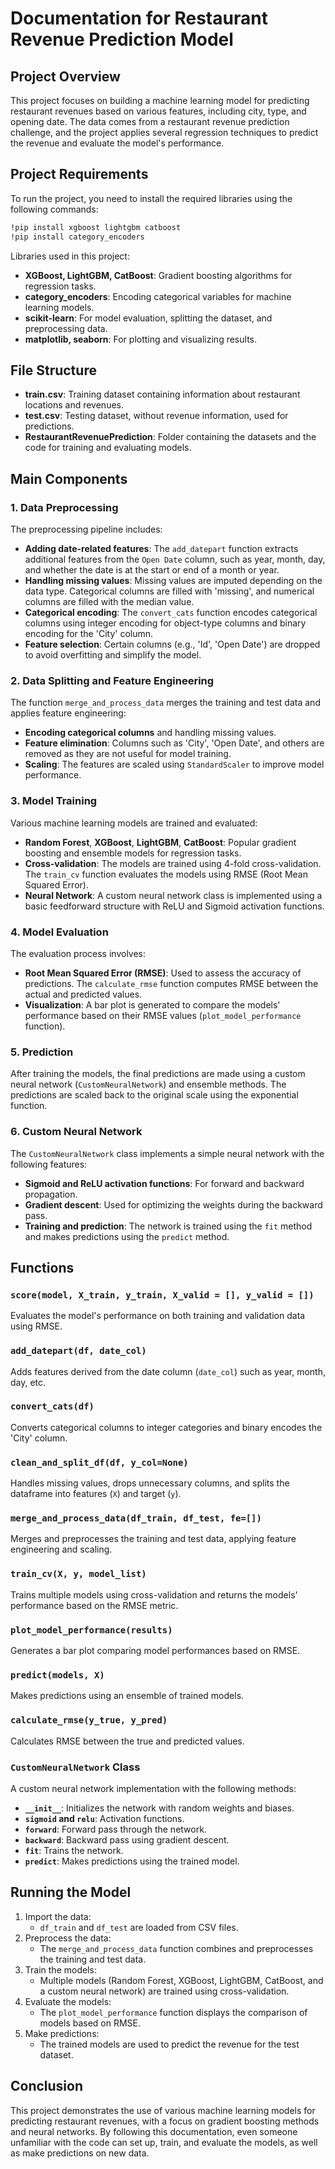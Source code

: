 # Documentation for Restaurant Revenue Prediction Model

## Project Overview
This project focuses on building a machine learning model for predicting restaurant revenues based on various features, including city, type, and opening date. The data comes from a restaurant revenue prediction challenge, and the project applies several regression techniques to predict the revenue and evaluate the model's performance.

## Project Requirements
To run the project, you need to install the required libraries using the following commands:

```bash
!pip install xgboost lightgbm catboost
!pip install category_encoders
```

Libraries used in this project:
- **XGBoost, LightGBM, CatBoost**: Gradient boosting algorithms for regression tasks.
- **category_encoders**: Encoding categorical variables for machine learning models.
- **scikit-learn**: For model evaluation, splitting the dataset, and preprocessing data.
- **matplotlib, seaborn**: For plotting and visualizing results.

## File Structure
- **train.csv**: Training dataset containing information about restaurant locations and revenues.
- **test.csv**: Testing dataset, without revenue information, used for predictions.
- **RestaurantRevenuePrediction**: Folder containing the datasets and the code for training and evaluating models.

## Main Components

### 1. Data Preprocessing
The preprocessing pipeline includes:
- **Adding date-related features**: The `add_datepart` function extracts additional features from the `Open Date` column, such as year, month, day, and whether the date is at the start or end of a month or year.
- **Handling missing values**: Missing values are imputed depending on the data type. Categorical columns are filled with 'missing', and numerical columns are filled with the median value.
- **Categorical encoding**: The `convert_cats` function encodes categorical columns using integer encoding for object-type columns and binary encoding for the 'City' column.
- **Feature selection**: Certain columns (e.g., 'Id', 'Open Date') are dropped to avoid overfitting and simplify the model.

### 2. Data Splitting and Feature Engineering
The function `merge_and_process_data` merges the training and test data and applies feature engineering:
- **Encoding categorical columns** and handling missing values.
- **Feature elimination**: Columns such as 'City', 'Open Date', and others are removed as they are not useful for model training.
- **Scaling**: The features are scaled using `StandardScaler` to improve model performance.

### 3. Model Training
Various machine learning models are trained and evaluated:
- **Random Forest**, **XGBoost**, **LightGBM**, **CatBoost**: Popular gradient boosting and ensemble models for regression tasks.
- **Cross-validation**: The models are trained using 4-fold cross-validation. The `train_cv` function evaluates the models using RMSE (Root Mean Squared Error).
- **Neural Network**: A custom neural network class is implemented using a basic feedforward structure with ReLU and Sigmoid activation functions.

### 4. Model Evaluation
The evaluation process involves:
- **Root Mean Squared Error (RMSE)**: Used to assess the accuracy of predictions. The `calculate_rmse` function computes RMSE between the actual and predicted values.
- **Visualization**: A bar plot is generated to compare the models' performance based on their RMSE values (`plot_model_performance` function).
  
### 5. Prediction
After training the models, the final predictions are made using a custom neural network (`CustomNeuralNetwork`) and ensemble methods. The predictions are scaled back to the original scale using the exponential function.

### 6. Custom Neural Network
The `CustomNeuralNetwork` class implements a simple neural network with the following features:
- **Sigmoid and ReLU activation functions**: For forward and backward propagation.
- **Gradient descent**: Used for optimizing the weights during the backward pass.
- **Training and prediction**: The network is trained using the `fit` method and makes predictions using the `predict` method.

## Functions

### `score(model, X_train, y_train, X_valid = [], y_valid = [])`
Evaluates the model's performance on both training and validation data using RMSE.

### `add_datepart(df, date_col)`
Adds features derived from the date column (`date_col`) such as year, month, day, etc.

### `convert_cats(df)`
Converts categorical columns to integer categories and binary encodes the 'City' column.

### `clean_and_split_df(df, y_col=None)`
Handles missing values, drops unnecessary columns, and splits the dataframe into features (`X`) and target (`y`).

### `merge_and_process_data(df_train, df_test, fe=[])`
Merges and preprocesses the training and test data, applying feature engineering and scaling.

### `train_cv(X, y, model_list)`
Trains multiple models using cross-validation and returns the models' performance based on the RMSE metric.

### `plot_model_performance(results)`
Generates a bar plot comparing model performances based on RMSE.

### `predict(models, X)`
Makes predictions using an ensemble of trained models.

### `calculate_rmse(y_true, y_pred)`
Calculates RMSE between the true and predicted values.

### `CustomNeuralNetwork` Class
A custom neural network implementation with the following methods:
- **`__init__`**: Initializes the network with random weights and biases.
- **`sigmoid` and `relu`**: Activation functions.
- **`forward`**: Forward pass through the network.
- **`backward`**: Backward pass using gradient descent.
- **`fit`**: Trains the network.
- **`predict`**: Makes predictions using the trained model.

## Running the Model
1. Import the data:
   - `df_train` and `df_test` are loaded from CSV files.
2. Preprocess the data:
   - The `merge_and_process_data` function combines and preprocesses the training and test data.
3. Train the models:
   - Multiple models (Random Forest, XGBoost, LightGBM, CatBoost, and a custom neural network) are trained using cross-validation.
4. Evaluate the models:
   - The `plot_model_performance` function displays the comparison of models based on RMSE.
5. Make predictions:
   - The trained models are used to predict the revenue for the test dataset.

## Conclusion
This project demonstrates the use of various machine learning models for predicting restaurant revenues, with a focus on gradient boosting methods and neural networks. By following this documentation, even someone unfamiliar with the code can set up, train, and evaluate the models, as well as make predictions on new data.
